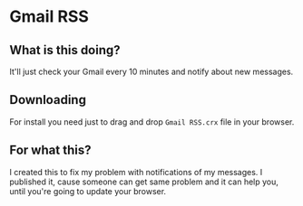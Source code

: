 # Gmail RSS
## What is this doing?
It'll just check your Gmail every 10 minutes and notify about new messages. 
## Downloading
For install you need just to drag and drop `Gmail RSS.crx` file in your browser.
## For what this?
I created this to fix my problem with notifications of my 
 messages.
I published it, cause someone can get same problem and it can help you, until you're going to update your browser.
